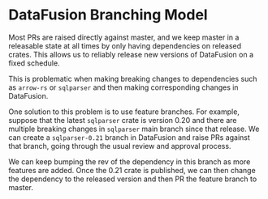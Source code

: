 <!---
  Licensed to the Apache Software Foundation (ASF) under one
  or more contributor license agreements.  See the NOTICE file
  distributed with this work for additional information
  regarding copyright ownership.  The ASF licenses this file
  to you under the Apache License, Version 2.0 (the
  "License"); you may not use this file except in compliance
  with the License.  You may obtain a copy of the License at

    http://www.apache.org/licenses/LICENSE-2.0

  Unless required by applicable law or agreed to in writing,
  software distributed under the License is distributed on an
  "AS IS" BASIS, WITHOUT WARRANTIES OR CONDITIONS OF ANY
  KIND, either express or implied.  See the License for the
  specific language governing permissions and limitations
  under the License.
-->

# DataFusion Branching Model

Most PRs are raised directly against master, and we keep master in a releasable state at all times by
only having dependencies on released crates. This allows us to reliably release new versions of DataFusion
on a fixed schedule.

This is problematic when making breaking changes to dependencies such as `arrow-rs` or `sqlparser` and then making
corresponding changes in DataFusion.

One solution to this problem is to use feature branches. For example, suppose that the latest `sqlparser` crate is
version 0.20 and there are multiple breaking changes in `sqlparser` main branch since that release. We can create
a `sqlparser-0.21` branch in DataFusion and raise PRs against that branch, going through the usual review and
approval process.

We can keep bumping the rev of the dependency in this branch as more features are added. Once the 0.21 crate is
published, we can then change the dependency to the released version and then PR the feature branch to master.
